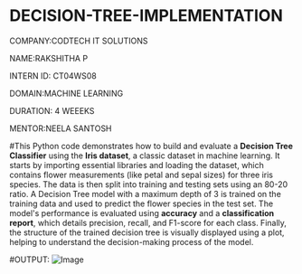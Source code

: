 # DECISION-TREE-IMPLEMENTATION

COMPANY:CODTECH IT SOLUTIONS

NAME:RAKSHITHA P

INTERN ID: CT04WS08

DOMAIN:MACHINE LEARNING

DURATION: 4 WEEEKS

MENTOR:NEELA SANTOSH

#This Python code demonstrates how to build and evaluate a **Decision Tree Classifier** using the **Iris dataset**, a classic dataset in machine learning. It starts by importing essential libraries and loading the dataset, which contains flower measurements (like petal and sepal sizes) for three iris species. The data is then split into training and testing sets using an 80-20 ratio. A Decision Tree model with a maximum depth of 3 is trained on the training data and used to predict the flower species in the test set. The model's performance is evaluated using **accuracy** and a **classification report**, which details precision, recall, and F1-score for each class. Finally, the structure of the trained decision tree is visually displayed using a plot, helping to understand the decision-making process of the model.

#OUTPUT:
![Image](https://github.com/user-attachments/assets/39d4dae5-95e5-4e0e-be99-44747cb8259e)



